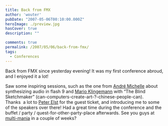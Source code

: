 ```yaml
---
title: Back from FMX
author: 'wouter'
pubDate: "2007-05-06T00:10:00.000Z"
heroImage: ./preview.jpg
hasCover: true
description: ""

comments: true
permalink: /2007/05/06/back-from-fmx/
tags:
  - Conferences
---
```

Back from FMX since yesterday evening! It was my first conference abroud, and I enjoyed it a lot!

Saw some inspiring sessions, such as the one from [André Michelle][1] about synthesizing audio in flash 9 and [Mario Klingemann][2] with “The Blind Sketchmaker” (can-computers-create-art-?-chinese-people-can).  
Thanks  a lot to [Peter Elst][3] for the guest ticket, and introducing me to some of the speakers over there! Had a great time during the conference and the buffet / party / quest-for-other-party-place afterwards. See you guys at [multi-mania][4] in a couple of weeks?

[1]: http://blog.andre-michelle.com/
[2]: http://www.quasimondo.com/
[3]: http://www.peterelst.com/
[4]: http://www.multi-mania.be/